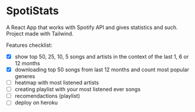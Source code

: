 # SpotiStats
A React App that works with Spotify API and gives statistics and such.
Project made with Tailwind.

Features checklist:

- [X]  show top 50, 25, 10, 5 songs and artists in the context of the last 1, 6 or 12 months
- [X]  downloading top 50 songs from last 12 months and count most popular generes
- [ ]  heatmap with most listened artists
- [ ]  creating playlist with your most listened ever songs
- [ ]  recomendactions (playlist)
- [ ]  deploy on heroku